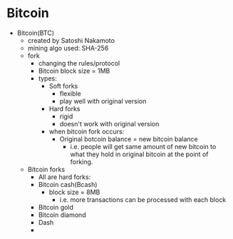# Bitcoin

- Bitcoin(BTC)
  - created by Satoshi Nakamoto
  - mining algo used: SHA-256
  - fork
    - changing the rules/protocol
    - Bitcoin block size = 1MB
    - types:
      - Soft forks
        - flexible
        - play well with original version
      - Hard forks
        - rigid
        - doesn't work with original version
      - when bitcoin fork occurs:
        - Original botcoin balance = new bitcoin balance
          - i.e. people will get same amount of new bitcoin to what they hold in original bitcoin at the point of forking.
  - Bitcoin forks
    - All are hard forks:
    - Bitcoin cash(Bcash)
      - block size = 8MB
        - i.e. more transactions can be processed with each block
    - Bitcoin gold
    - Bitcoin diamond
    - Dash
    - 
